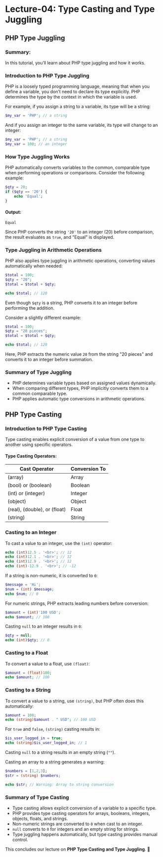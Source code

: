 # Lecture-04: Type Casting and Type Juggling

## PHP Type Juggling

### Summary:
In this tutorial, you’ll learn about PHP type juggling and how it works.

### Introduction to PHP Type Juggling
PHP is a loosely typed programming language, meaning that when you define a variable, you don’t need to declare its type explicitly. PHP determines the type by the context in which the variable is used.

For example, if you assign a string to a variable, its type will be a string:

```php
$my_var = 'PHP'; // a string
```

And if you assign an integer to the same variable, its type will change to an integer:

```php
$my_var = 'PHP'; // a string
$my_var = 100; // an integer
```

### How Type Juggling Works
PHP automatically converts variables to the common, comparable type when performing operations or comparisons. Consider the following example:

```php
$qty = 20;
if ($qty == '20') {
    echo 'Equal';
}
```

#### Output:
```
Equal
```

Since PHP converts the string `'20'` to an integer (20) before comparison, the result evaluates as `true`, and "Equal" is displayed.

### Type Juggling in Arithmetic Operations
PHP also applies type juggling in arithmetic operations, converting values automatically when needed:

```php
$total = 100;
$qty = "20";
$total = $total + $qty;

echo $total; // 120
```

Even though `$qty` is a string, PHP converts it to an integer before performing the addition.

Consider a slightly different example:

```php
$total = 100;
$qty = "20 pieces";
$total = $total + $qty;

echo $total; // 120
```

Here, PHP extracts the numeric value `20` from the string "20 pieces" and converts it to an integer before summation.

### Summary of Type Juggling
- PHP determines variable types based on assigned values dynamically.
- When comparing different types, PHP implicitly converts them to a common comparable type.
- PHP applies automatic type conversions in arithmetic operations.

## PHP Type Casting

### Introduction to PHP Type Casting
Type casting enables explicit conversion of a value from one type to another using specific operators.

#### Type Casting Operators:

| Cast Operator | Conversion To |
|--------------|--------------|
| (array)      | Array        |
| (bool) or (boolean) | Boolean |
| (int) or (integer) | Integer |
| (object)     | Object       |
| (real), (double), or (float) | Float |
| (string)     | String       |

### Casting to an Integer
To cast a value to an integer, use the `(int)` operator:

```php
echo (int)12.5 . '<br>'; // 12
echo (int)12.1 . '<br>'; // 12
echo (int)12.9 . '<br>'; // 12
echo (int)-12.9 . '<br>'; // -12
```

If a string is non-numeric, it is converted to `0`:

```php
$message = 'Hi';
$num = (int) $message;
echo $num; // 0
```

For numeric strings, PHP extracts leading numbers before conversion:

```php
$amount = (int)'100 USD';
echo $amount; // 100
```

Casting `null` to an integer results in `0`:

```php
$qty = null;
echo (int)$qty; // 0
```

### Casting to a Float
To convert a value to a float, use `(float)`:

```php
$amount = (float)100;
echo $amount; // 100
```

### Casting to a String
To convert a value to a string, use `(string)`, but PHP often does this automatically:

```php
$amount = 100;
echo (string)$amount . " USD"; // 100 USD
```

For `true` and `false`, `(string)` casting results in:

```php
$is_user_logged_in = true;
echo (string)$is_user_logged_in; // 1
```

Casting `null` to a string results in an empty string (`""`).

Casting an array to a string generates a warning:

```php
$numbers = [1,2,3];
$str = (string) $numbers;

echo $str; // Warning: Array to string conversion
```

### Summary of Type Casting
- Type casting allows explicit conversion of a variable to a specific type.
- PHP provides type casting operators for arrays, booleans, integers, objects, floats, and strings.
- Non-numeric strings are converted to `0` when cast to an integer.
- `null` converts to `0` for integers and an empty string for strings.
- Type juggling happens automatically, but type casting provides manual control.

This concludes our lecture on **PHP Type Casting and Type Juggling**. 🚀


